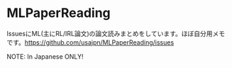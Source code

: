 # MLPaperReading

IssuesにML(主にRL/IRL論文)の論文読みまとめをしています。ほぼ自分用メモです。https://github.com/usajpn/MLPaperReading/issues

NOTE: In Japanese ONLY!
